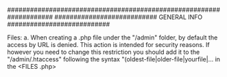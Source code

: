 ####################################################################
########################### GENERAL INFO ###########################

Files:
	a. When creating a .php file under the "/admin" folder, by default the access by URL is denied. This action is intended for security reasons. If however you need to change this restriction you should add it to the "/admin/.htaccess" following the syntax "(oldest-file|older-file|yourfile|... in the <FILES .php>